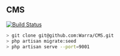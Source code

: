 ## CMS

[![Build Status](https://magnum.travis-ci.com/Warra/CMS.svg?token=Pa5SXswKxN1VZxnw1Fqp)](https://magnum.travis-ci.com/Warra/CMS)

```sh
> git clone git@github.com:Warra/CMS.git
> php artisan migrate:seed
> php artisan serve --port=9001
```